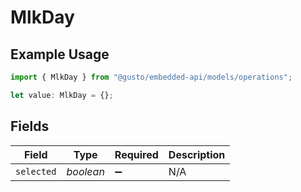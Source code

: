 # MlkDay

## Example Usage

```typescript
import { MlkDay } from "@gusto/embedded-api/models/operations";

let value: MlkDay = {};
```

## Fields

| Field              | Type               | Required           | Description        |
| ------------------ | ------------------ | ------------------ | ------------------ |
| `selected`         | *boolean*          | :heavy_minus_sign: | N/A                |